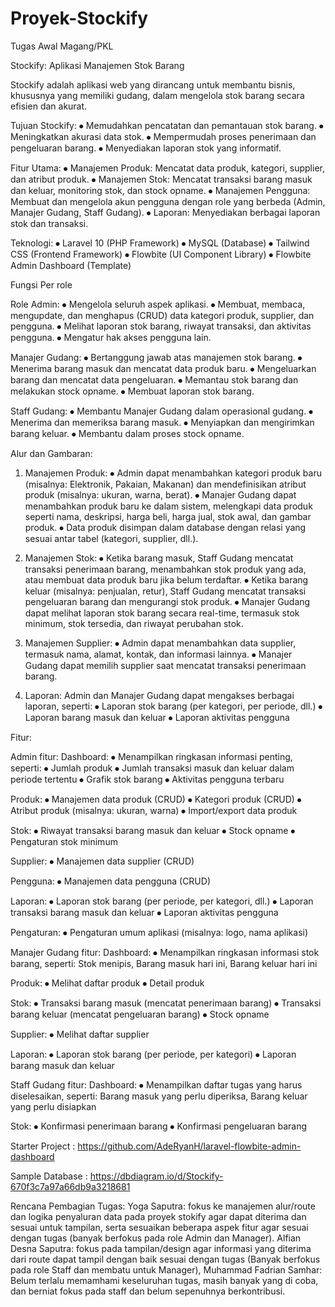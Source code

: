 # Proyek-Stockify
Tugas Awal Magang/PKL


Stockify: Aplikasi Manajemen Stok Barang

Stockify adalah aplikasi web yang dirancang untuk membantu bisnis, khususnya yang memiliki gudang, dalam mengelola stok barang secara efisien dan akurat.

Tujuan Stockify:
⦁	Memudahkan pencatatan dan pemantauan stok barang.
⦁	Meningkatkan akurasi data stok.
⦁	Mempermudah proses penerimaan dan pengeluaran barang.
⦁	Menyediakan laporan stok yang informatif.

Fitur Utama:
⦁	Manajemen Produk: Mencatat data produk, kategori, supplier, dan atribut produk.
⦁	Manajemen Stok: Mencatat transaksi barang masuk dan keluar, monitoring stok, dan stock opname.
⦁	Manajemen Pengguna: Membuat dan mengelola akun pengguna dengan role yang berbeda (Admin, Manajer Gudang, Staff Gudang).
⦁	Laporan: Menyediakan berbagai laporan stok dan transaksi.

Teknologi:
⦁	Laravel 10 (PHP Framework)
⦁	MySQL (Database)
⦁	Tailwind CSS (Frontend Framework)
⦁	Flowbite (UI Component Library)
⦁	Flowbite Admin Dashboard (Template)


Fungsi Per role

Role Admin:
⦁	Mengelola seluruh aspek aplikasi.
⦁	Membuat, membaca, mengupdate, dan menghapus (CRUD) data kategori produk, supplier, dan pengguna.
⦁	Melihat laporan stok barang, riwayat transaksi, dan aktivitas pengguna.
⦁	Mengatur hak akses pengguna lain.

Manajer Gudang:
⦁	Bertanggung jawab atas manajemen stok barang.
⦁	Menerima barang masuk dan mencatat data produk baru.
⦁	Mengeluarkan barang dan mencatat data pengeluaran.
⦁	Memantau stok barang dan melakukan stock opname.
⦁	Membuat laporan stok barang.

Staff Gudang:
⦁	Membantu Manajer Gudang dalam operasional gudang.
⦁	Menerima dan memeriksa barang masuk.
⦁	Menyiapkan dan mengirimkan barang keluar.
⦁	Membantu dalam proses stock opname.


Alur dan Gambaran:

1.	Manajemen Produk:
⦁	Admin dapat menambahkan kategori produk baru (misalnya: Elektronik, Pakaian, Makanan) dan mendefinisikan atribut produk (misalnya: ukuran, warna, berat).
⦁	Manajer Gudang dapat menambahkan produk baru ke dalam sistem, melengkapi data produk seperti nama, deskripsi, harga beli, harga jual, stok awal, dan gambar produk.
⦁	Data produk disimpan dalam database dengan relasi yang sesuai antar tabel (kategori, supplier, dll.).

2. Manajemen Stok:
⦁	Ketika barang masuk, Staff Gudang mencatat transaksi penerimaan barang, menambahkan stok produk yang ada, atau membuat data produk baru jika belum terdaftar.
⦁	Ketika barang keluar (misalnya: penjualan, retur), Staff Gudang mencatat transaksi pengeluaran barang dan mengurangi stok produk.
⦁	Manajer Gudang dapat melihat laporan stok barang secara real-time, termasuk stok minimum, stok tersedia, dan riwayat perubahan stok.

3. Manajemen Supplier:
⦁	Admin dapat menambahkan data supplier, termasuk nama, alamat, kontak, dan informasi lainnya.
⦁	Manajer Gudang dapat memilih supplier saat mencatat transaksi penerimaan barang.

4. Laporan:
Admin dan Manajer Gudang dapat mengakses berbagai laporan, seperti:
⦁	Laporan stok barang (per kategori, per periode, dll.)
⦁	Laporan barang masuk dan keluar
⦁	Laporan aktivitas pengguna


Fitur:

Admin fitur:
Dashboard:
⦁	Menampilkan ringkasan informasi penting, seperti:
⦁	Jumlah produk
⦁	Jumlah transaksi masuk dan keluar dalam periode tertentu
⦁	Grafik stok barang
⦁	Aktivitas pengguna terbaru

Produk:
⦁	Manajemen data produk (CRUD)
⦁	Kategori produk (CRUD)
⦁	Atribut produk (misalnya: ukuran, warna)
⦁	Import/export data produk

Stok:
⦁	Riwayat transaksi barang masuk dan keluar
⦁	Stock opname
⦁	Pengaturan stok minimum

Supplier:
⦁	Manajemen data supplier (CRUD)

Pengguna:
⦁	Manajemen data pengguna (CRUD)

Laporan:
⦁	Laporan stok barang (per periode, per kategori, dll.)
⦁	Laporan transaksi barang masuk dan keluar
⦁	Laporan aktivitas pengguna

Pengaturan:
⦁	Pengaturan umum aplikasi (misalnya: logo, nama aplikasi)

Manajer Gudang fitur:
Dashboard:
⦁	Menampilkan ringkasan informasi stok barang, seperti: Stok menipis, Barang masuk hari ini, Barang keluar hari ini

Produk:
⦁	Melihat daftar produk
⦁	Detail produk

Stok:
⦁	Transaksi barang masuk (mencatat penerimaan barang)
⦁	Transaksi barang keluar (mencatat pengeluaran barang)
⦁	Stock opname

Supplier:
⦁	Melihat daftar supplier

Laporan:
⦁	Laporan stok barang (per periode, per kategori)
⦁	Laporan barang masuk dan keluar

Staff Gudang fitur:
Dashboard:
⦁	Menampilkan daftar tugas yang harus diselesaikan, seperti: Barang masuk yang perlu diperiksa, Barang keluar yang perlu disiapkan

Stok:
⦁	Konfirmasi penerimaan barang
⦁	Konfirmasi pengeluaran barang


Starter Project : https://github.com/AdeRyanH/laravel-flowbite-admin-dashboard

Sample Database : https://dbdiagram.io/d/Stockify-670f3c7a97a66db9a3218681


Rencana Pembagian Tugas:
Yoga Saputra: fokus ke manajemen alur/route dan logika penyaluran data pada proyek stokify agar dapat diterima dan sesuai untuk tampilan, serta sesuaikan beberapa aspek fitur agar sesuai dengan tugas (banyak berfokus pada role Admin dan Manager).
Alfian Desna Saputra: fokus pada tampilan/design agar informasi yang diterima dari route dapat tampil dengan baik sesuai dengan tugas (Banyak berfokus pada role Staff dan membatu untuk Manager), 
Muhammad Fadrian Samhar: Belum terlalu memamhami keseluruhan tugas, masih banyak yang di coba, dan berniat fokus pada staff dan belum sepenuhnya berkontribusi.
